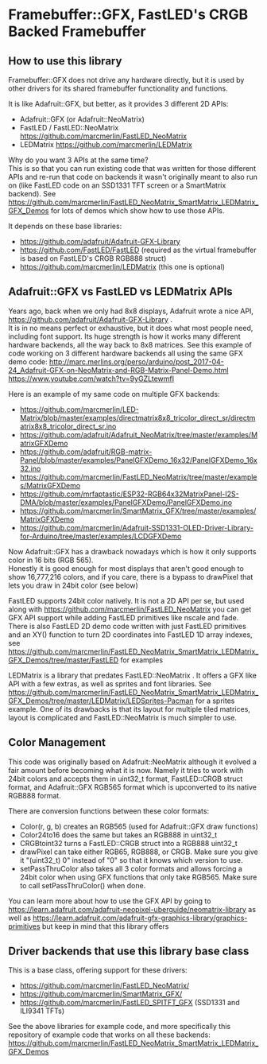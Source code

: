 Framebuffer::GFX, FastLED's CRGB Backed Framebuffer
===================================================

How to use this library
-----------------------
Framebuffer::GFX does not drive any hardware directly, but it is used by other
drivers for its shared framebuffer functionality and functions.

It is like Adafruit::GFX, but better, as it provides 3 different 2D APIs:
- Adafruit::GFX (or Adafruit::NeoMatrix)
- FastLED / FastLED::NeoMatrix  https://github.com/marcmerlin/FastLED_NeoMatrix
- LEDMatrix  https://github.com/marcmerlin/LEDMatrix

Why do you want 3 APIs at the same time?  
This is so that you can run existing code that was written for those different APIs and re-run that code on backends it wasn't originally meant to also run on (like FastLED code on an SSD1331 TFT screen or a SmartMatrix backend). See https://github.com/marcmerlin/FastLED_NeoMatrix_SmartMatrix_LEDMatrix_GFX_Demos for lots of demos which show how to use those APIs.

It depends on these base libraries:
- https://github.com/adafruit/Adafruit-GFX-Library
- https://github.com/FastLED/FastLED (required as the virtual framebuffer is based on FastLED's CRGB RGB888 struct)
- https://github.com/marcmerlin/LEDMatrix (this one is optional)


Adafruit::GFX vs FastLED vs LEDMatrix APIs
------------------------------------------
Years ago, back when we only had 8x8 displays, Adafruit wrote a nice API, https://github.com/adafruit/Adafruit-GFX-Library .  
It is in no means perfect or exhaustive, but it does what most people need,
including font support. Its huge strength is how it works many different
hardware backends, all the way back to 8x8 matrices. See this example of code
working on 3 different hardware backends all using the same GFX demo code:
http://marc.merlins.org/perso/arduino/post_2017-04-24_Adafruit-GFX-on-NeoMatrix-and-RGB-Matrix-Panel-Demo.html 
https://www.youtube.com/watch?tv=9yGZLtewmfI

Here is an example of my same code on multiple GFX backends:
- https://github.com/marcmerlin/LED-Matrix/blob/master/examples/directmatrix8x8_tricolor_direct_sr/directmatrix8x8_tricolor_direct_sr.ino
- https://github.com/adafruit/Adafruit_NeoMatrix/tree/master/examples/MatrixGFXDemo
- https://github.com/adafruit/RGB-matrix-Panel/blob/master/examples/PanelGFXDemo_16x32/PanelGFXDemo_16x32.ino 
- https://github.com/marcmerlin/FastLED_NeoMatrix/tree/master/examples/MatrixGFXDemo
- https://github.com/mrfaptastic/ESP32-RGB64x32MatrixPanel-I2S-DMA/blob/master/examples/PanelGFXDemo/PanelGFXDemo.ino
- https://github.com/marcmerlin/SmartMatrix_GFX/tree/master/examples/MatrixGFXDemo
- https://github.com/marcmerlin/Adafruit-SSD1331-OLED-Driver-Library-for-Arduino/tree/master/examples/LCDGFXDemo

Now Adafruit::GFX has a drawback nowadays which is how it only supports color in 16 bits (RGB 565).  
Honestly it is good enough for most displays that aren't good enough to show 16,777,216 colors, and 
if you care, there is a bypass to drawPixel that lets you draw in 24bit color (see below)

FastLED supports 24bit color natively. It is not a 2D API per se, but used along with
https://github.com/marcmerlin/FastLED_NeoMatrix you can get GFX API support
while adding FastLED primitives like nscale and fade.  
There is also FastLED 2D demo code written with just FastLED primitives and an XY() function to turn 2D coordinates into FastLED 1D array indexes, see https://github.com/marcmerlin/FastLED_NeoMatrix_SmartMatrix_LEDMatrix_GFX_Demos/tree/master/FastLED for examples

LEDMatrix is a library that predates FastLED::NeoMatrix . It offers a GFX like API with a few extras, as well as sprites and font libraries. See https://github.com/marcmerlin/FastLED_NeoMatrix_SmartMatrix_LEDMatrix_GFX_Demos/tree/master/LEDMatrix/LEDSprites-Pacman for a sprites example.  One of its drawbacks is that its layout for multiple tiled matrices, layout is complicated and FastLED::NeoMatrix is much simpler to use.



Color Management
----------------
This code was originally based on Adafruit::NeoMatrix although it evolved a fair
amount before becoming what it is now. Namely it tries to work with 24bit colors
and accepts them in uint32_t format, FastLED::CRGB struct format, and 
Adafruit::GFX RGB565 format which is upconverted to its native RGB888 format.

There are conversion functions between these color formats:
- Color(r, g, b) creates an RGB565 (used for Adafruit::GFX draw functions)
- Color24to16 does the same but takes an RGB888 in uint32_t
- CRGBtoint32 turns a FastLED::CRGB struct into a RGB888 uint32_t
- drawPixel can take either RGB65, RGB888, or CRGB. Make sure you give it "(uint32_t) 0"
  instead of "0" so that it knows which version to use.
- setPassThruColor also takes all 3 color formats and allows forcing a 24bit color when
  using GFX functions that only take RGB565. Make sure to call setPassThruColor() when done.

You can learn more about how to use the GFX API by going to https://learn.adafruit.com/adafruit-neopixel-uberguide/neomatrix-library as well as https://learn.adafruit.com/adafruit-gfx-graphics-library/graphics-primitives but keep in mind that this library offers 



Driver backends that use this library base class
------------------------------------------------
This is a base class, offering support for these drivers:
- https://github.com/marcmerlin/FastLED_NeoMatrix/
- https://github.com/marcmerlin/SmartMatrix_GFX/
- https://github.com/marcmerlin/FastLED_SPITFT_GFX (SSD1331 and ILI9341 TFTs)

See the above libraries for example code, and more specifically this repository of example code that works on all these backends:  
https://github.com/marcmerlin/FastLED_NeoMatrix_SmartMatrix_LEDMatrix_GFX_Demos
